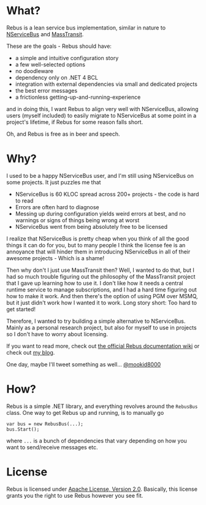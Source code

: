 What?
====

Rebus is a lean service bus implementation, similar in nature to [NServiceBus][3] and [MassTransit][4].

These are the goals - Rebus should have:

* a simple and intuitive configuration story
* a few well-selected options
* no doodleware
* dependency only on .NET 4 BCL
* integration with external dependencies via small and dedicated projects
* the best error messages
* a frictionless getting-up-and-running-experience

and in doing this, I want Rebus to align very well with NServiceBus, allowing users (myself included) to easily migrate to NServiceBus at some point in a project's lifetime, if Rebus for some reason falls short.

Oh, and Rebus is free as in beer and speech.

Why?
====

I used to be a happy NServiceBus user, and I'm still using NServiceBus on some projects. It just puzzles me that 

* NServiceBus is 60 KLOC spread across 200+ projects - the code is hard to read
* Errors are often hard to diagnose
* Messing up during configuration yields weird errors at best, and no warnings or signs of things being wrong at worst
* NServiceBus went from being absolutely free to be licensed

I realize that NServiceBus is pretty cheap when you think of all the good things it can do for you, but to many people I think the license fee is an annoyance that will hinder them in introducing NServiceBus in all of their awesome projects - Which is a shame!

Then why don't I just use MassTransit then? Well, I wanted to do that, but I had so much trouble figuring out the philosophy of the MassTransit project that I gave up learning how to use it. I don't like how it needs a central runtime service to manage subscriptions, and I had a hard time figuring out how to make it work. And then there's the option of using PGM over MSMQ, but it just didn't work how I wanted it to work. Long story short: Too hard to get started!

Therefore, I wanted to try building a simple alternative to NServiceBus. Mainly as a personal research project, but also for myself to use in projects so I don't have to worry about licensing.

If you want to read more, check out [the official Rebus documentation wiki](https://github.com/mookid8000/Rebus/wiki) or check out [my blog](http://mookid.dk/oncode/rebus).

One day, maybe I'll tweet something as well... [@mookid8000][2]

How?
====

Rebus is a simple .NET library, and everything revolves around the `RebusBus` class. One way to get Rebus up and running, is to manually go

	var bus = new RebusBus(...);
	bus.Start();

where `...` is a bunch of dependencies that vary depending on how you want to send/receive messages etc.

License
====

Rebus is licensed under [Apache License, Version 2.0][1]. Basically, this license grants you the right to use Rebus however you see fit.

[1]: http://www.apache.org/licenses/LICENSE-2.0.html
[2]: http://twitter.com/#!/mookid8000
[3]: http://nservicebus.com/
[4]: http://masstransit-project.com/